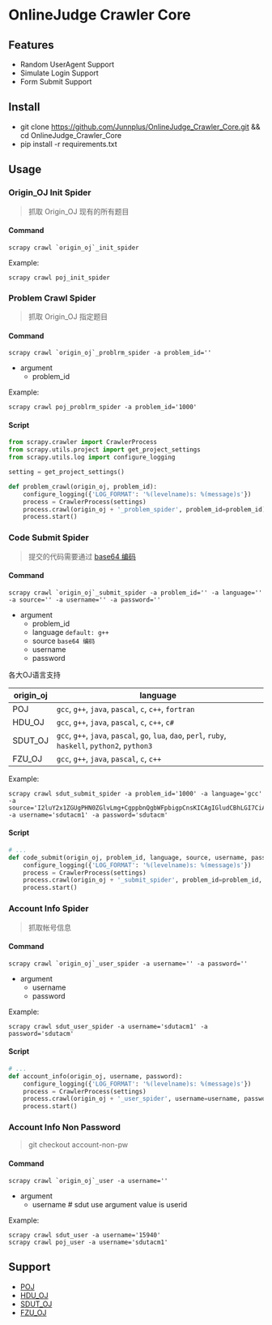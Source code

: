# OnlineJudge Crawler Core

## Features

- Random UserAgent Support
- Simulate Login Support
- Form Submit Support

## Install

- git clone https://github.com/Junnplus/OnlineJudge_Crawler_Core.git && cd OnlineJudge_Crawler_Core
- pip install -r requirements.txt

## Usage

### Origin_OJ Init Spider

> 抓取 Origin_OJ 现有的所有题目

#### Command
```shell
scrapy crawl `origin_oj`_init_spider
```

Example:
```shell
scrapy crawl poj_init_spider
```

### Problem Crawl Spider

> 抓取 Origin_OJ 指定题目

#### Command
```shell
scrapy crawl `origin_oj`_problrm_spider -a problem_id=''
```
+ argument
    - problem_id

Example:
```shell
scrapy crawl poj_problrm_spider -a problem_id='1000'
```

#### Script
```python
from scrapy.crawler import CrawlerProcess
from scrapy.utils.project import get_project_settings
from scrapy.utils.log import configure_logging

setting = get_project_settings()

def problem_crawl(origin_oj, problem_id):
    configure_logging({'LOG_FORMAT': '%(levelname)s: %(message)s'})
    process = CrawlerProcess(settings)
    process.crawl(origin_oj + '_problem_spider', problem_id=problem_id)
    process.start()
```

### Code Submit Spider

> 提交的代码需要通过 [base64 编码](http://tool.chinaz.com/Tools/Base64.aspx)

#### Command
```shell
scrapy crawl `origin_oj`_submit_spider -a problem_id='' -a language='' -a source='' -a username='' -a password=''
```
+ argument
    - problem_id 
    - language `default: g++`
    - source `base64 编码`
    - username 
    - password

各大OJ语言支持

origin_oj | language
--------- | ---------
POJ       | `gcc`, `g++`, `java`, `pascal`, `c`, `c++`, `fortran`
HDU_OJ    | `gcc`, `g++`, `java`, `pascal`, `c`, `c++`, `c#`
SDUT_OJ   | `gcc`, `g++`, `java`, `pascal`, `go`, `lua`, `dao`, `perl`, `ruby`, `haskell`, `python2`, `python3`
FZU_OJ    | `gcc`, `g++`, `java`, `pascal`, `c`, `c++`

Example:
```shell
scrapy crawl sdut_submit_spider -a problem_id='1000' -a language='gcc' -a source='I2luY2x1ZGUgPHN0ZGlvLmg+CgppbnQgbWFpbigpCnsKICAgIGludCBhLGI7CiAgICBzY2FuZigiJWQgJWQiLCZhLCAmYik7CiAgICBwcmludGYoIiVkXG4iLGErYik7CiAgICByZXR1cm4gMDsKfQ==' -a username='sdutacm1' -a password='sdutacm'
```

#### Script
```python
# ...
def code_submit(origin_oj, problem_id, language, source, username, password):
    configure_logging({'LOG_FORMAT': '%(levelname)s: %(message)s'})
    process = CrawlerProcess(settings)
    process.crawl(origin_oj + '_submit_spider', problem_id=problem_id, language=language, source=source, username=username, password=password)
    process.start()
```

### Account Info Spider

> 抓取帐号信息

#### Command
```shell
scrapy crawl `origin_oj`_user_spider -a username='' -a password=''
```
+ argument
    - username 
    - password

Example:
```shell
scrapy crawl sdut_user_spider -a username='sdutacm1' -a password='sdutacm'
```

#### Script
```python
# ...
def account_info(origin_oj, username, password):
    configure_logging({'LOG_FORMAT': '%(levelname)s: %(message)s'})
    process = CrawlerProcess(settings)
    process.crawl(origin_oj + '_user_spider', username=username, password=password)
    process.start()
```

### Account Info Non Password

> git checkout account-non-pw

#### Command
```shell
scrapy crawl `origin_oj`_user -a username=''
```
+ argument
    - username # sdut use argument value is userid

Example:
```shell
scrapy crawl sdut_user -a username='15940'
scrapy crawl poj_user -a username='sdutacm1'
```

## Support

- [POJ](http://poj.org)
- [HDU_OJ](http://acm.hdu.edu.cn)
- [SDUT_OJ](http://acm.sdut.edu.cn)
- [FZU_OJ](http://acm.fzu.edu.cn)
